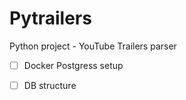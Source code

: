 # Pytrailers
Python project - YouTube Trailers parser

- [ ] Docker Postgress setup

- [ ] DB structure

